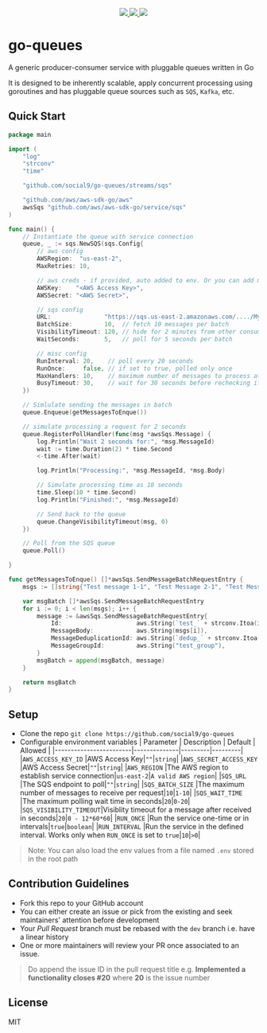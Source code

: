 <p align="center">
  <a href="https://pkg.go.dev/github.com/social9/go-queues/?tab=doc">
    <img src="https://img.shields.io/badge/%F0%9F%93%9A%20godoc-pkg-00ACD7.svg?color=00ACD7&style=flat">
  </a>
  <a href="https://goreportcard.com/report/github.com/social9/go-queues">
    <img src="https://img.shields.io/badge/%F0%9F%93%9D%20goreport-A%2B-75C46B">
  </a>
  <a href="https://gocover.io/github.com/social9/go-queues">
    <img src="https://img.shields.io/badge/coverage-0%25-orange">
  </a>
</p>

# go-queues

A generic producer-consumer service with pluggable queues written in Go

It is designed to be inherently scalable, apply concurrent processing using goroutines and has pluggable queue sources such as `SQS`, `Kafka`, etc.

## Quick Start

```go
package main

import (
	"log"
	"strconv"
	"time"

	"github.com/social9/go-queues/streams/sqs"

	"github.com/aws/aws-sdk-go/aws"
	awsSqs "github.com/aws/aws-sdk-go/service/sqs"
)

func main() {
	// Instantiate the queue with service connection
	queue, _ := sqs.NewSQS(sqs.Config{
		// aws config
		AWSRegion:  "us-east-2",
		MaxRetries: 10,

		// aws creds - if provided, auto added to env. Or you can add manually as well
		AWSKey:    "<AWS Access Key>",
		AWSSecret: "<AWS Secret>",

		// sqs config
		URL:               "https://sqs.us-east-2.amazonaws.com/..../MyQueue.fifo",
		BatchSize:         10,  // fetch 10 messages per batch
		VisibilityTimeout: 120, // hide for 2 minutes from other consumers 
		WaitSeconds:       5,   // poll for 5 seconds per batch

		// misc config
		RunInterval: 20,    // poll every 20 seconds
		RunOnce:     false, // if set to true, polled only once
		MaxHandlers: 10,    // maximum number of messages to process at a time
		BusyTimeout: 30,    // wait for 30 seconds before rechecking if handlers are freed (when max handlers reached)
	})

	// Simlulate sending the messages in batch
	queue.Enqueue(getMessagesToEnque())

	// simulate processing a request for 2 seconds
	queue.RegisterPollHandler(func(msg *awsSqs.Message) {
		log.Println("Wait 2 seconds for:", *msg.MessageId)
		wait := time.Duration(2) * time.Second
		<-time.After(wait)

		log.Println("Processing:", *msg.MessageId, *msg.Body)

		// Simulate processing time as 10 seconds
		time.Sleep(10 * time.Second)
		log.Println("Finished:", *msg.MessageId)

		// Send back to the queue
		queue.ChangeVisibilityTimeout(msg, 0)
	})

	// Poll from the SQS queue
	queue.Poll()

}

func getMessagesToEnque() []*awsSqs.SendMessageBatchRequestEntry {
	msgs := []string{"Test message 1-1", "Test Message 2-1", "Test Message 3-1"}

	var msgBatch []*awsSqs.SendMessageBatchRequestEntry
	for i := 0; i < len(msgs); i++ {
		message := &awsSqs.SendMessageBatchRequestEntry{
			Id:                     aws.String(`test_` + strconv.Itoa(i)),
			MessageBody:            aws.String(msgs[i]),
			MessageDeduplicationId: aws.String(`dedup_` + strconv.Itoa(i)),
			MessageGroupId:         aws.String("test_group"),
		}
		msgBatch = append(msgBatch, message)
	}

	return msgBatch
}

```

## Setup

- Clone the repo `git clone https://github.com/social9/go-queues`
- Configurable environment variables
  | Parameter              | Description  | Default | Allowed |
  |------------------------|--------------|---------|---------|
  |`AWS_ACCESS_KEY_ID`     |AWS Access Key|`""`|`string`|
  |`AWS_SECRET_ACCESS_KEY` |AWS Access Secret|`""`|`string`|
  |`AWS_REGION`            |The AWS region to establish service connection|`us-east-2`|`A valid AWS region`|
  |`SQS_URL`               |The SQS endpoint to poll|`""`|`string`|
  |`SQS_BATCH_SIZE`        |The maximum number of messages to receive per request|`10`|`1-10`|
  |`SQS_WAIT_TIME`         |The maximum polling wait time in seconds|`20`|`0-20`|
  |`SQS_VISIBILITY_TIMEOUT`|Visiblity timeout for a message after received in seconds|`20`|`0 - 12*60*60`|
  |`RUN_ONCE`              |Run the service one-time or in intervals|`true`|`boolean`|
  |`RUN_INTERVAL`          |Run the service in the defined interval. Works only when `RUN_ONCE` is set to `true`|`10`|`>0`|

> Note: You can also load the env values from a file named `.env` stored in the root path

## Contribution Guidelines

- Fork this repo to your GitHub account
- You can either create an issue or pick from the existing and seek maintainers' attention before development
- Your _Pull Request_ branch must be rebased with the `dev` branch i.e. have a linear history
- One or more maintainers will review your PR once associated to an issue.

> Do append the issue ID in the pull request title e.g. **Implemented a functionality closes #20** where **20** is the issue number

## License

MIT
